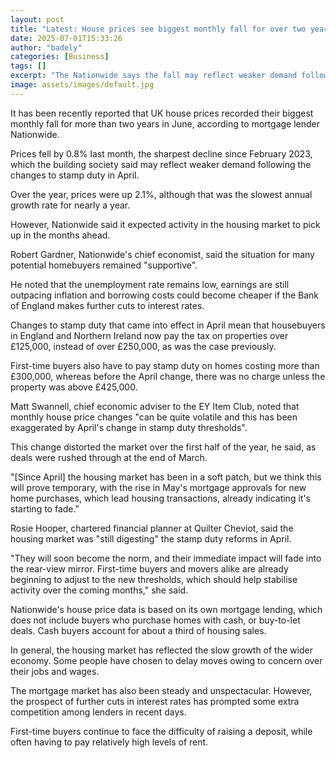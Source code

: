 ```yaml
---
layout: post
title: "Latest: House prices see biggest monthly fall for over two years"
date: 2025-07-01T15:33:26
author: "badely"
categories: [Business]
tags: []
excerpt: "The Nationwide says the fall may reflect weaker demand following April's changes to stamp duty."
image: assets/images/default.jpg
---
```


It has been recently reported that UK house prices recorded their biggest monthly fall for more than two years in June, according to mortgage lender Nationwide.

Prices fell by 0.8% last month, the sharpest decline since February 2023, which the building society said may reflect weaker demand following the changes to stamp duty in April.

Over the year, prices were up 2.1%, although that was the slowest annual growth rate for nearly a year.

However, Nationwide said it expected activity in the housing market to pick up in the months ahead.

Robert Gardner, Nationwide's chief economist, said the situation for many potential homebuyers remained "supportive".

He noted that the unemployment rate remains low, earnings are still outpacing inflation and borrowing costs could become cheaper if the Bank of England makes further cuts to interest rates.

Changes to stamp duty that came into effect in April mean that housebuyers in England and Northern Ireland now pay the tax on properties over £125,000, instead of over £250,000, as was the case previously.

First-time buyers also have to pay stamp duty on homes costing more than £300,000, whereas before the April change, there was no charge unless the property was above £425,000.

Matt Swannell, chief economic adviser to the EY Item Club, noted that monthly house price changes "can be quite volatile and this has been exaggerated by April's change in stamp duty thresholds".

This change distorted the market over the first half of the year, he said, as deals were rushed through at the end of March.

"[Since April] the housing market has been in a soft patch, but we think this will prove temporary, with the rise in May's mortgage approvals for new home purchases, which lead housing transactions, already indicating it's starting to fade."

Rosie Hooper, chartered financial planner at Quilter Cheviot, said the housing market was "still digesting" the stamp duty reforms in April.

"They will soon become the norm, and their immediate impact will fade into the rear-view mirror. First-time buyers and movers alike are already beginning to adjust to the new thresholds, which should help stabilise activity over the coming months," she said.

Nationwide's house price data is based on its own mortgage lending, which does not include buyers who purchase homes with cash, or buy-to-let deals. Cash buyers account for about a third of housing sales.

In general, the housing market has reflected the slow growth of the wider economy. Some people have chosen to delay moves owing to concern over their jobs and wages.

The mortgage market has also been steady and unspectacular. However, the prospect of further cuts in interest rates has prompted some extra competition among lenders in recent days.

First-time buyers continue to face the difficulty of raising a deposit, while often having to pay relatively high levels of rent.

